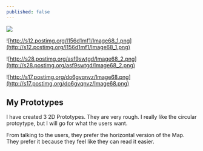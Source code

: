 ```yaml
---
published: false
---
```


![](/)

![http://s12.postimg.org/l156d1mf1/Image68_1.png](http://s12.postimg.org/l156d1mf1/Image68_1.png)

![http://s28.postimg.org/asf9swtgd/Image68_2.png](http://s28.postimg.org/asf9swtgd/Image68_2.png)

![http://s17.postimg.org/do6gvqnvz/Image68.png](http://s17.postimg.org/do6gvqnvz/Image68.png)




## My Prototypes

I have created 3 2D Prototypes. They are very rough. I really like the circular protoytype, but I will go for what the users want.

From talking to the users, they prefer the horizontal version of the Map. They prefer it because they feel like they can read it easier.